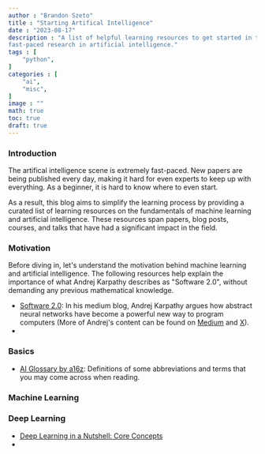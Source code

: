 ```yaml
---
author : "Brandon Szeto"
title : "Starting Artifical Intelligence"
date : "2023-08-17"
description : "A list of helpful learning resources to get started in the
fast-paced research in artificial intelligence." 
tags : [
    "python",
]
categories : [
    "ai",
    "misc",
]
image : ""
math: true
toc: true
draft: true
---
```


### Introduction

The artifical intelligence scene is extremely fast-paced. New papers are being
published every day, making it hard for even experts to keep up with everything.
As a beginner, it is hard to know where to even start.

As a result, this blog aims to simplify the learning process by providing a
curated list of learning resources on the fundamentals of machine learning and
artificial intelligence. These resources span papers, blog posts, courses, and
talks that have had a significant impact in the field. 

### Motivation
Before diving in, let's understand the motivation behind machine learning and
artificial intelligence. 
The following resources help explain the importance of what Andrej Karpathy
describes as "Software 2.0", without demanding any previous mathematical
knowledge.

- [Software 2.0](https://karpathy.medium.com/software-2-0-a64152b37c35): In his
  medium blog,
  Andrej Karpathy argues how abstract neural networks have become a powerful new
  way to program computers (More of Andrej's content can be found on 
  [Medium](https://karpathy.medium.com) and
  [ X](https://twitter.com/karpathy)).
- 

### Basics
- [AI Glossary by a16z](https://a16z.com/ai-glossary/): Definitions of some
  abbreviations and terms that you may come across when reading.

### Machine Learning

### Deep Learning

- [Deep Learning in a Nutshell: Core Concepts](https://developer.nvidia.com/blog/deep-learning-nutshell-core-concepts/)
- []()


